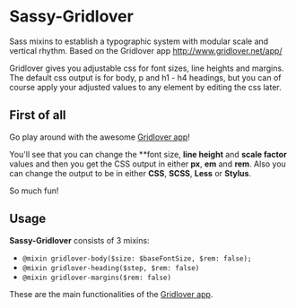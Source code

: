 Sassy-Gridlover
===============

Sass mixins to establish a typographic system with modular scale and vertical rhythm.
Based on the Gridlover app http://www.gridlover.net/app/

Gridlover gives you adjustable css for font sizes, line heights and margins.
The default css output is for body, p and h1 - h4 headings, but you can of course apply your
adjusted values to any element by editing the css later.

## First of all

Go play around with the awesome [Gridlover app](http://www.gridlover.net/app/)!

You'll see that you can change the **font size, **line height** and **scale factor** values and then you get
the CSS output in either **px**, **em** and **rem**. Also you can change the output to be in either **CSS**,
**SCSS**, **Less** or **Stylus**.

So much fun!

## Usage

**Sassy-Gridlover** consists of 3 mixins:

* `@mixin gridlover-body($size: $baseFontSize, $rem: false);`
* `@mixin gridlover-heading($step, $rem: false)`
* `@mixin gridlover-margins($rem: false)`

These are the main functionalities of the [Gridlover app](http://www.gridlover.net/app/).
